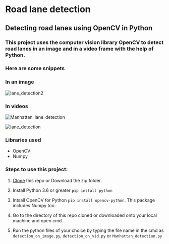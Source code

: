 # Road lane detection
## Detecting road lanes using OpenCV in Python

### This project uses the computer vision library OpenCV to detect road lanes in an image and in a video frame with the help of Python.
### Here are some snippets

### In an image

![lane_detection2](https://user-images.githubusercontent.com/61016383/93895610-a30a8800-fd0d-11ea-8572-6838f45c2717.png)


### In videos

![Manhattan_lane_detection](https://user-images.githubusercontent.com/61016383/94136193-2fd65280-fe82-11ea-93da-7bd9db3453f2.gif)

![lane_detection](https://user-images.githubusercontent.com/61016383/93894440-5a9e9a80-fd0c-11ea-8450-02753297a7df.gif)


### Libraries used
  - OpenCV
  - Numpy

### Steps to use this project:
 1. [Clone](https://docs.github.com/en/github/creating-cloning-and-archiving-repositories/cloning-a-repository) this repo or Download the zip folder.
 
 2. Install Python 3.6 or greater `pip install python`
 
 3. Intsall OpenCV for Python `pip install opencv-python`. This package includes Numpy too.
 
 4. Go to the directory of this repo cloned or downloaded onto your local machine and open cmd.
 
 5. Run the python files of your choice by typing the file name in the cmd as `detection_on_image.py`, `detection_on_vid.py` or `Manhattan_detection.py`
 
